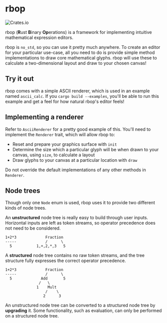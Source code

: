 # rbop

![Crates.io](https://img.shields.io/crates/v/rbop)

rbop (**R**ust **B**inary **Op**erations) is a framework for implementing intuitive mathematical
expression editors.

rbop is `no_std`, so you can use it pretty much anywhere. To create an editor for your particular
use-case, all you need to do is provide simple method implementations to draw core mathematical
glyphs. rbop will use these to calculate a two-dimensional layout and draw to your chosen canvas!

## Try it out

rbop comes with a simple ASCII renderer, which is used in an example named `ascii_calc`. If you
`cargo build --examples`, you'll be able to run this example and get a feel for how natural rbop's 
editor feels!

## Implementing a renderer

Refer to `AsciiRenderer` for a pretty good example of this. You'll need to implement the `Renderer`
trait, which will allow rbop to:

- Reset and prepare your graphics surface with `init`
- Determine the size which a particular glyph will be when drawn to your canvas, using `size`, to
  calculate a layout
- Draw glyphs to your canvas at a particular location with `draw`

Do not override the default implementations of any other methods in `Renderer`.

## Node trees

Though only one `Node` enum is used, rbop uses it to provide two different kinds of node trees.

An **unstructured** node tree is really easy to build through user inputs. Horizontal inputs are
left as token streams, so operator precedence does not need to be considered.

```
1+2*3             Fraction
-----             /      \
  5           1,+,2,*,3   5
```

A **structured** node tree contains no raw token streams, and the tree structure fully expresses the
correct operator precedence.

```
1+2*3             Fraction
-----             /      \
  5             Add       5
               /   \
              1    Mult
                  /    \
                 2      3
```

An unstructured node tree can be converted to a structured node tree by **upgrading** it. Some
functionality, such as evaluation, can only be performed on a structured node tree.
